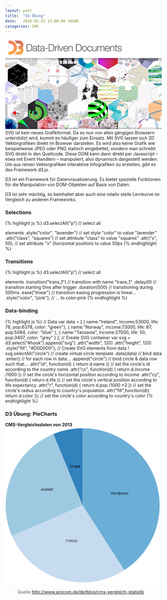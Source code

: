 ```yaml
---
layout: post
title:  "D3 Übung"
date:   2016-01-22 13:00:00 +0100
categories: CMS
---
```

![D3](/assets/d3js.jpg)
SVG ist kein neues Grafikformat. Da es nun von allen gängigen Browsern unterstützt wird, kommt es häufiger zum Einsatz. Mit SVG lassen sich 2D Vektorgrafiken direkt im Browser darstellen. Es wird also keine Grafik wie beispielweise JPEG oder PNG statisch eingebettet, sondern man schreibt SVG direkt in den Quellcode. Diese DOM kann dann direkt per Javascript – etwa mit Event Handlern – manipuliert, also dynamisch dargestellt werden.
Um aus reinen Vektorgrafiken interaktive Infografiken zu erstellen, gibt es das Framework d3.js.

D3 ist ein Framework für Datenvisualisierung. Es bietet spezielle Funktionen für die Manipulation von DOM-Objekten auf Basis von Daten. 

D3 ist sehr mächtig, es beinhaltet aber auch eine relativ steile Lernkurve im Vergleich zu anderen Frameworks.

### Selections
{% highlight js %}
 d3.selectAll("p")                 // select all <p> elements
   .style("color", "lavender")     // set style "color" to value "lavender"
   .attr("class", "squares")       // set attribute "class" to value "squares"
   .attr("x", 50);                 // set attribute "x" (horizontal position) to value 50px
{% endhighlight %}

### Transitions
{% highlight js %}
 d3.selectAll("p")             // select all <p> elements
   .transition("trans_1")      // transition with name "trans_1"
     .delay(0)                 // transition starting 0ms after trigger
     .duration(500)            // transitioning during 500ms
     .ease("linear")           // transition easing progression is linear...
   .style("color", "pink");    // ... to color:pink
{% endhighlight %}

### Data-binding
{% highlight js %}
// Data
  var data = [
     { name:"Ireland",  income:53000, life: 78, pop:6378, color: "green"},
     { name:"Norway",   income:73000, life: 87, pop:5084, color: "blue" },
     { name:"Tanzania", income:27000, life: 50, pop:3407, color: "grey" }
  ];
// Create SVG container
  var svg = d3.select("#hook").append("svg")
        .attr("width", 120)
        .attr("height", 120)
        .style("fill", "#D0D0D0");
// Create SVG elements from data !
    svg.selectAll("circle")                  // create virtual circle template
      .data(data)                            // bind data
    .enter()                                 // for each row in data...
      .append("circle")                      // bind circle & data row such that... 
        .attr("id", function(d) { return d.name })           // set the circle's id according to the country name
        .attr("cx", function(d) { return d.income /1000  })  // set the circle's horizontal position according to income 
        .attr("cy", function(d) { return d.life })           // set the circle's vertical position according to life expectancy 
        .attr("r",  function(d) { return d.pop /1000 *2 })   // set the circle's radius according to country's population 
        .attr("fill",function(d){ return d.color });         // set the circle's color according to country's color
{% endhighlight %}

### D3 Übung: PieCharts
**CMS-Vergleichsdaten von 2013**
![PieChart](/assets/piechart.png)

> Quelle http://www.arocom.de/de/blog/cms-vergleich-statistik

